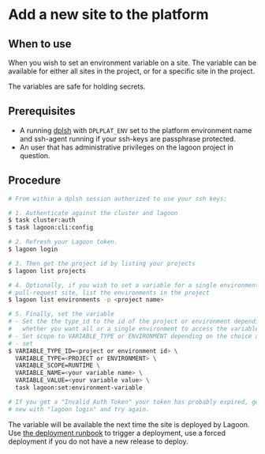# Add a new site to the platform

## When to use

When you wish to set an environment variable on a site. The variable can be
available for either all sites in the project, or for a specific site in the
project.

The variables are safe for holding secrets.

## Prerequisites

* A running [dplsh](using-dplsh.md) with `DPLPLAT_ENV` set to the platform
  environment name and ssh-agent running if your ssh-keys are passphrase
  protected.
* An user that has administrative privileges on the lagoon project in question.

## Procedure

```sh
# From within a dplsh session authorized to use your ssh keys:

# 1. Authenticate against the cluster and lagoon
$ task cluster:auth
$ task lagoon:cli:config

# 2. Refresh your Lagoon token.
$ lagoon login

# 3. Then get the project id by listing your projects
$ lagoon list projects

# 4. Optionally, if you wish to set a variable for a single environment - eg a
# pull-request site, list the environments in the project
$ lagoon list environments -p <project name>

# 5. Finally, set the variable
# - Set the the type_id to the id of the project or environment depending on
#   whether you want all or a single environment to access the variable
# - Set scope to VARIABLE_TYPE or ENVIRONMENT depending on the choice above
# - set
$ VARIABLE_TYPE_ID=<project or environment id> \
  VARIABLE_TYPE=<PROJECT or ENVIRONMENT> \
  VARIABLE_SCOPE=RUNTIME \
  VARIABLE_NAME=<your variable name> \
  VARIABLE_VALUE=<your variable value> \
  task lagoon:set:environment-variable

# If you get a "Invalid Auth Token" your token has probably expired, generated a
# new with "lagoon login" and try again.
```

The variable will be available the next time the site is deployed by Lagoon.
Use [the deployment runbook](deploy-a-release.md) to trigger a deployment, use
a forced deployment if you do not have a new release to deploy.
